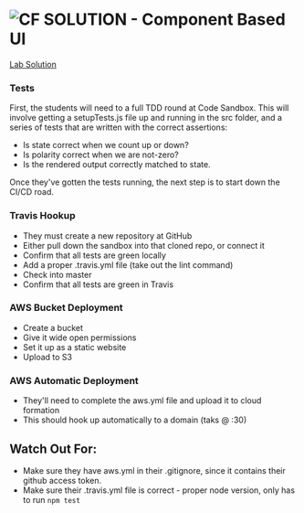 ![CF](http://i.imgur.com/7v5ASc8.png) SOLUTION - Component Based UI
===================================================================

[Lab Solution](https://codesandbox.io/s/9894jnq4vr)

### Tests
First, the students will need to a full TDD round at Code Sandbox.  This will involve getting a setupTests.js file up and running in the src folder, and a series of tests that are written with the correct assertions:

* Is state correct when we count up or down?
* Is polarity correct when we are not-zero?
* Is the rendered output correctly matched to state.

Once they've gotten the tests running, the next step is to start down the CI/CD road.

### Travis Hookup
* They must create a new repository at GitHub
* Either pull down the sandbox into that cloned repo, or connect it
* Confirm that all tests are green locally
* Add a proper .travis.yml file (take out the lint command)
* Check into master
* Confirm that all tests are green in Travis

### AWS Bucket Deployment
* Create a bucket
* Give it wide open permissions
* Set it up as a static website
* Upload to S3

### AWS Automatic Deployment
* They'll need to complete the aws.yml file and upload it to cloud formation
* This should hook up automatically to a domain (taks @ :30)

## Watch Out For:
* Make sure they have aws.yml in their .gitignore, since it contains their github access token.
* Make sure their .travis.yml file is correct - proper node version, only has to run `npm test`
